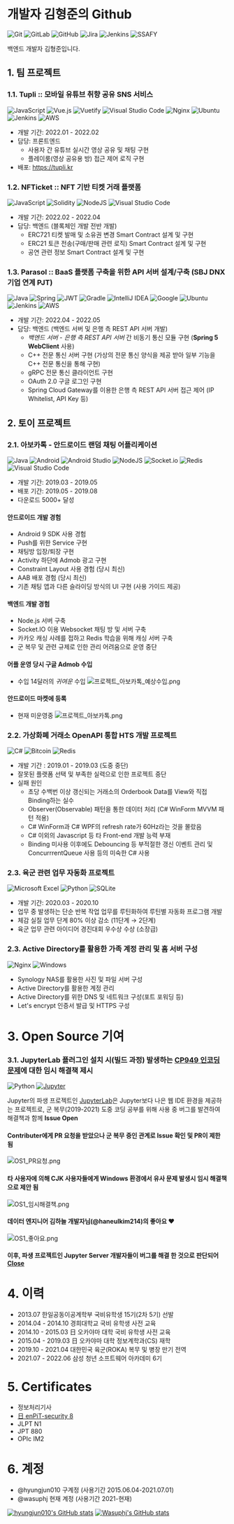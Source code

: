 # 개발자 김형준의 Github

![Git](https://img.shields.io/badge/git-%23F05033.svg?style=for-the-badge&logo=git&logoColor=white)
![GitLab](https://img.shields.io/badge/gitlab-%23181717.svg?style=for-the-badge&logo=gitlab&logoColor=white)
![GitHub](https://img.shields.io/badge/github-%23121011.svg?style=for-the-badge&logo=github&logoColor=white)
![Jira](https://img.shields.io/badge/jira-%230A0FFF.svg?style=for-the-badge&logo=jira&logoColor=white)
![Jenkins](https://img.shields.io/badge/jenkins-%232C5263.svg?style=for-the-badge&logo=jenkins&logoColor=white)
![SSAFY](https://img.shields.io/badge/SSAFY-%231428A0.svg?style=for-the-badge&logo=samsung&logoColor=white)

백엔드 개발자 김형준입니다.

## 1. 팀 프로젝트
### 1.1. Tupli :: 모바일 유튜브 취향 공유 SNS 서비스
![JavaScript](https://img.shields.io/badge/javascript-%23323330.svg?style=for-the-badge&logo=javascript&logoColor=%23F7DF1E)
![Vue.js](https://img.shields.io/badge/vuejs-%2335495e.svg?style=for-the-badge&logo=vuedotjs&logoColor=%234FC08D)
![Vuetify](https://img.shields.io/badge/Vuetify-1867C0?style=for-the-badge&logo=vuetify&logoColor=AEDDFF)
![Visual Studio Code](https://img.shields.io/badge/Visual%20Studio%20Code-0078d7.svg?style=for-the-badge&logo=visual-studio-code&logoColor=white)
![Nginx](https://img.shields.io/badge/nginx-%23009639.svg?style=for-the-badge&logo=nginx&logoColor=white)
![Ubuntu](https://img.shields.io/badge/Ubuntu-E95420?style=for-the-badge&logo=ubuntu&logoColor=white)
![Jenkins](https://img.shields.io/badge/jenkins-%232C5263.svg?style=for-the-badge&logo=jenkins&logoColor=white)
![AWS](https://img.shields.io/badge/AWS-%23FF9900.svg?style=for-the-badge&logo=amazon-aws&logoColor=white)
 - 개발 기간: 2022.01 - 2022.02
 - 담당: 프론트엔드
   - 사용자 간 유튜브 실시간 영상 공유 및 채팅 구현
   - 플레이룸(영상 공유용 방) 접근 제어 로직 구현
 - 배포: https://tupli.kr
### 1.2. NFTicket :: NFT 기반 티켓 거래 플랫폼
![JavaScript](https://img.shields.io/badge/javascript-%23323330.svg?style=for-the-badge&logo=javascript&logoColor=%23F7DF1E)
![Solidity](https://img.shields.io/badge/Solidity-%23363636.svg?style=for-the-badge&logo=solidity&logoColor=white)
![NodeJS](https://img.shields.io/badge/node.js-6DA55F?style=for-the-badge&logo=node.js&logoColor=white)
![Visual Studio Code](https://img.shields.io/badge/Visual%20Studio%20Code-0078d7.svg?style=for-the-badge&logo=visual-studio-code&logoColor=white)
 - 개발 기간: 2022.02 - 2022.04
 - 담당: 백엔드 (블록체인 개발 전반 개발)
   - ERC721 티켓 발매 및 소유권 변경 Smart Contract 설계 및 구현
   - ERC21 토큰 전송(구매/판매 관련 로직) Smart Contract 설계 및 구현
   - 공연 관련 정보 Smart Contract 설계 및 구현
### 1.3. Parasol :: BaaS 플랫폼 구축을 위한 API 서버 설계/구축 (SBJ DNX 기업 연계 PJT)
![Java](https://img.shields.io/badge/java-%23ED8B00.svg?style=for-the-badge&logo=java&logoColor=white)
![Spring](https://img.shields.io/badge/spring-%236DB33F.svg?style=for-the-badge&logo=spring&logoColor=white)
![JWT](https://img.shields.io/badge/JWT-black?style=for-the-badge&logo=JSON%20web%20tokens)
![Gradle](https://img.shields.io/badge/Gradle-02303A.svg?style=for-the-badge&logo=Gradle&logoColor=white)
![IntelliJ IDEA](https://img.shields.io/badge/IntelliJIDEA-000000.svg?style=for-the-badge&logo=intellij-idea&logoColor=white)
![Google](https://img.shields.io/badge/google-4285F4?style=for-the-badge&logo=google&logoColor=white)
![Ubuntu](https://img.shields.io/badge/Ubuntu-E95420?style=for-the-badge&logo=ubuntu&logoColor=white)
![Jenkins](https://img.shields.io/badge/jenkins-%232C5263.svg?style=for-the-badge&logo=jenkins&logoColor=white)
![AWS](https://img.shields.io/badge/AWS-%23FF9900.svg?style=for-the-badge&logo=amazon-aws&logoColor=white)
 - 개발 기간: 2022.04 - 2022.05
 - 담당: 백엔드 (백엔드 서버 및 은행 측 REST API 서버 개발)
     - *백엔드 서버 - 은행 측 REST API 서버* 간 비동기 통신 모듈 구현 (**Spring 5 WebClient** 사용)
     - C++ 전문 통신 서버 구현 (가상의 전문 통신 양식을 제공 받아 일부 기능을 C++ 전문 통신을 통해 구현)
     - gRPC 전문 통신 클라이언트 구현
     - OAuth 2.0 구글 로그인 구현
     - Spring Cloud Gateway를 이용한 은행 측 REST API 서버 접근 제어 (IP Whitelist, API Key 등)

## 2. 토이 프로젝트
### 2.1. 아보카톡 - 안드로이드 랜덤 채팅 어플리케이션
![Java](https://img.shields.io/badge/java-%23ED8B00.svg?style=for-the-badge&logo=java&logoColor=white)
![Android](https://img.shields.io/badge/Android-3DDC84?style=for-the-badge&logo=android&logoColor=white)
![Android Studio](https://img.shields.io/badge/Android%20Studio-3DDC84.svg?style=for-the-badge&logo=android-studio&logoColor=white)
![NodeJS](https://img.shields.io/badge/node.js-6DA55F?style=for-the-badge&logo=node.js&logoColor=white)
![Socket.io](https://img.shields.io/badge/Socket.io-black?style=for-the-badge&logo=socket.io&badgeColor=010101)
![Redis](https://img.shields.io/badge/redis-%23DD0031.svg?style=for-the-badge&logo=redis&logoColor=white)
![Visual Studio Code](https://img.shields.io/badge/Visual%20Studio%20Code-0078d7.svg?style=for-the-badge&logo=visual-studio-code&logoColor=white)
 - 개발 기간: 2019.03 - 2019.05
 - 배포 기간: 2019.05 - 2019.08
 - 다운로드 5000+ 달성

#### 안드로이드 개발 경험
 - Android 9 SDK 사용 경험
 - Push를 위한 Service 구현
 - 채팅방 입장/퇴장 구현
 - Activity 하단에 Admob 광고 구현
 - Constraint Layout 사용 경험 (당시 최신)
 - AAB 배포 경험 (당시 최신)
 - 기존 채팅 앱과 다른 슬라이딩 방식의 UI 구현 (사용 가이드 제공)

#### 백엔드 개발 경험
 - Node.js 서버 구축
 - Socket.IO 이용 Websocket 채팅 방 및 서버 구축
 - 카카오 캐싱 사례를 접하고 Redis 학습을 위해 캐싱 서버 구축
 - 군 복무 및 관련 규제로 인한 관리 어려움으로 운영 중단

#### 어플 운영 당시 구글 Admob 수입
 - 수입 14달러의 *귀여운* 수입
![프로젝트_아보카톡_예상수입.png](./images/프로젝트_아보카톡_예상수입.png)

#### 안드로이드 마켓에 등록 
 - 현재 미운영중
![프로젝트_아보카톡.png](./images/프로젝트_아보카톡.png)

### 2.2. 가상화폐 거래소 OpenAPI 통합 HTS 개발 프로젝트
![C#](https://img.shields.io/badge/c%23-%23239120.svg?style=for-the-badge&logo=c-sharp&logoColor=white)
![Bitcoin](https://img.shields.io/badge/Bitcoin-000?style=for-the-badge&logo=bitcoin&logoColor=white)
![Redis](https://img.shields.io/badge/redis-%23DD0031.svg?style=for-the-badge&logo=redis&logoColor=white)
 - 개발 기간 : 2019.01 - 2019.03 (도중 중단)
 - 잘못된 플랫폼 선택 및 부족한 실력으로 인한 프로젝트 중단
 - 실패 원인
   - 초당 수백번 이상 갱신되는 거래소의 Orderbook Data를 View와 직접 Binding하는 실수
   - Observer(Observable) 패턴을 통한 데이터 처리 (C# WinForm MVVM 패턴 적용)
   - C# WinForm과 C# WPF의 refresh rate가 60Hz라는 것을 몰랐음
   - C# 이외의 Javascript 등 타 Front-end 개발 능력 부재
   - Binding 미사용 이후에도 Debouncing 등 부적절한 갱신 이벤트 관리 및 ConcurrrentQueue 사용 등의 미숙한 C# 사용

### 2.3. 육군 관련 업무 자동화 프로젝트
![Microsoft Excel](https://img.shields.io/badge/Microsoft_Excel-217346?style=for-the-badge&logo=microsoft-excel&logoColor=white)
![Python](https://img.shields.io/badge/python-3670A0?style=for-the-badge&logo=python&logoColor=ffdd54)
![SQLite](https://img.shields.io/badge/sqlite-%2307405e.svg?style=for-the-badge&logo=sqlite&logoColor=white)
 - 개발 기간: 2020.03 - 2020.10
 - 업무 중 발생하는 단순 반복 작업 업무를 루틴화하여 루틴별 자동화 프로그램 개발
 - 체감 실질 업무 단계 80% 이상 감소 (11단계 → 2단계)
 - 육군 업무 관련 아이디어 경진대회 우수상 수상 (소장급)

### 2.3. Active Directory를 활용한 가족 계정 관리 및 홈 서버 구성
![Nginx](https://img.shields.io/badge/nginx-%23009639.svg?style=for-the-badge&logo=nginx&logoColor=white)
![Windows](https://img.shields.io/badge/Windows-0078D6?style=for-the-badge&logo=windows&logoColor=white)
 - Synology NAS를 활용한 사진 및 파일 서버 구성
 - Active Directory를 활용한 계정 관리
 - Active Directory를 위한 DNS 및 네트워크 구성(포트 포워딩 등)
 - Let's encrypt 인증서 발급 및 HTTPS 구성

# 3. Open Source 기여
### 3.1. JupyterLab 플러그인 설치 시(빌드 과정) 발생하는 [CP949 인코딩 문제](https://github.com/jupyterlab/jupyterlab/issues/9171)에 대한 임시 해결책 제시
![Python](https://img.shields.io/badge/python-3670A0?style=for-the-badge&logo=python&logoColor=ffdd54) <a href="https://github.com/jupyterlab/jupyterlab"><img alt="Jupyter" src="https://img.shields.io/badge/Jupyter Lab-F37626.svg?&style=for-the-badge&logo=Jupyter&logoColor=white"/></a>

Jupyter의 파생 프로젝트인 [JupyterLab](https://github.com/jupyterlab/jupyterlab)은 Jupyter보다 나은 웹 IDE 환경을 제공하는 프로젝트로, 군 복무(2019-2021) 도중 코딩 공부를 위해 사용 중 버그를 발견하여 해결책과 함께 **Issue Open**

#### Contributer에게 PR 요청을 받았으나 군 복무 중인 관계로 Issue 확인 및 PR이 제한 됨
![OS1_PR요청.png](./images/OS1_PR요청.png)
 
#### 타 사용자에 의해 CJK 사용자들에게 Windows 환경에서 유사 문제 발생시 임시 해결책으로 제안 됨
![OS1_임시해결책.png](./images/OS1_임시해결책.png)

#### 데이터 엔지니어 김하늘 개발자님(@haneulkim214)의 좋아요 ♥
![OS1_좋아요.png](./images/OS1_좋아요.png)
  
#### 이후, 파생 프로젝트인 Jupyter Server 개발자들이 버그를 해결 한 것으로 판단되어 [Close](https://github.com/jupyterlab/jupyterlab/issues/9171#issuecomment-1146623291)

# 4. 이력
 - 2013.07 한일공동이공계학부 국비유학생 15기(2차 5기) 선발
 - 2014.04 - 2014.10 경희대학교 국비 유학생 사전 교육 
 - 2014.10 - 2015.03 日 오카야마 대학 국비 유학생 사전 교육 
 - 2015.04 - 2019.03 日 오카야마 대학 정보계학과(CS) 재학
 - 2019.10 - 2021.04 대한민국 육군(ROKA) 복무 및 병장 만기 전역
 - 2021.07 - 2022.06 삼성 청년 소프트웨어 아카데미 6기

# 5. Certificates
 - 정보처리기사
 - [日 enPiT-security 8](https://www.seccap.jp/basic/seccap_course.html)
 - JLPT N1
 - JPT 880
 - OPIc IM2

# 6. 계정
 - @hyungjun010 구계정 (사용기간 2015.06.04-2021.07.01)
 - @wasuphj 현재 계정 (사용기간 2021-현재)


[![hyungjun010's GitHub stats](https://github-readme-stats.vercel.app/api?username=hyungjun010)](https://github.com/anuraghazra/github-readme-stats)
[![Wasuphj's GitHub stats](https://github-readme-stats.vercel.app/api?username=wasuphj)](https://github.com/anuraghazra/github-readme-stats)
